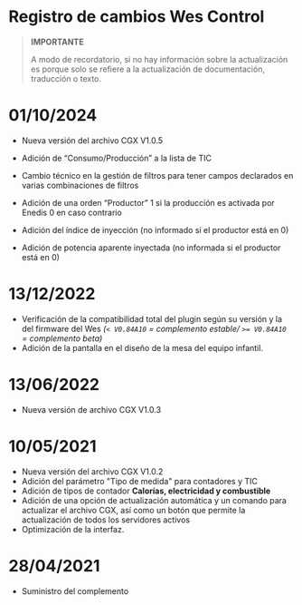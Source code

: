 # Registro de cambios Wes Control

>**IMPORTANTE**
>
>A modo de recordatorio, si no hay información sobre la actualización es porque solo se refiere a la actualización de documentación, traducción o texto.

# 01/10/2024

- Nueva versión del archivo CGX V1.0.5

- Adición de “Consumo/Producción” a la lista de TIC
- Cambio técnico en la gestión de filtros para tener campos declarados en varias combinaciones de filtros
- Adición de una orden “Productor” 1 si la producción es activada por Enedis 0 en caso contrario
- Adición del índice de inyección (no informado si el productor está en 0)
- Adición de potencia aparente inyectada (no informada si el productor está en 0)

# 13/12/2022

- Verificación de la compatibilidad total del plugin según su versión y la del firmware del Wes *(``< V0.84A10`` = complemento estable/ ``>= V0.84A10`` = complemento beta)*
- Adición de la pantalla en el diseño de la mesa del equipo infantil.

# 13/06/2022

- Nueva versión de archivo CGX V1.0.3

# 10/05/2021

- Nueva versión del archivo CGX V1.0.2
- Adición del parámetro "Tipo de medida" para contadores y TIC
- Adición de tipos de contador **Calorías, electricidad y combustible**
- Adición de una opción de actualización automática y un comando para actualizar el archivo CGX, así como un botón que permite la actualización de todos los servidores activos
- Optimización de la interfaz.

# 28/04/2021

- Suministro del complemento
